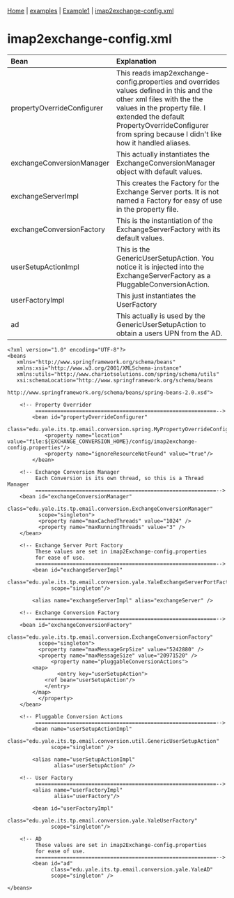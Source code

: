 [Home](http://code.google.com/p/imap2exchange/) | [examples](examples.md) | [Example1](Example1.md) | [imap2exchange-config.xml](e1_imap2exchange_config_xml.md)

# imap2exchange-config.xml #

| **Bean** | **Explanation** |
|:---------|:----------------|
| propertyOverrideConfigurer | This reads imap2exchange-config.properties and overrides values defined in this and the other xml files with the the values in the property file. I extended the default PropertyOverrideConfigurer from spring because I didn't like how it handled aliases.|
|exchangeConversionManager| This actually instantiates the ExchangeConversionManager object with default values. |
|exchangeServerImpl | This creates the Factory for the Exchange Server ports.  It is not named a Factory for easy of use in the property file. |
|exchangeConversionFactory | This is the instantiation of the ExchangeServerFactory with its default values.|
|userSetupActionImpl | This is the GenericUserSetupAction.  You notice it is injected into the ExchangeServerFactory as a PluggableConversionAction.|
|userFactoryImpl| This just instantiates the UserFactory|
|ad        | This actually is used by the GenericUserSetupAction to obtain a users UPN from the AD.|


```
<?xml version="1.0" encoding="UTF-8"?>
<beans
   xmlns="http://www.springframework.org/schema/beans"
   xmlns:xsi="http://www.w3.org/2001/XMLSchema-instance"
   xmlns:utils="http://www.chariotsolutions.com/spring/schema/utils"
   xsi:schemaLocation="http://www.springframework.org/schema/beans
                       http://www.springframework.org/schema/beans/spring-beans-2.0.xsd">

	<!-- Property Overrider
	     ==========================================================-->
        <bean id="propertyOverrideConfigurer"
              class="edu.yale.its.tp.email.conversion.spring.MyPropertyOverrideConfigurer">
            <property name="location" value="file:${EXCHANGE_CONVERSION_HOME}/config/imap2exchange-config.properties"/>
            <property name="ignoreResourceNotFound" value="true"/>
        </bean>

	<!-- Exchange Conversion Manager
	     Each Conversion is its own thread, so this is a Thread Manager
	     ==========================================================-->
	<bean id="exchangeConversionManager"
	      class="edu.yale.its.tp.email.conversion.ExchangeConversionManager"
	      scope="singleton">
	      <property name="maxCachedThreads" value="1024" />
		  <property name="maxRunningThreads" value="3" />
	</bean>
	
	<!-- Exchange Server Port Factory
	     These values are set in imap2Exchange-config.properties
	     for ease of use.
	     ==========================================================-->
        <bean id="exchangeServerImpl" 
              class="edu.yale.its.tp.email.conversion.yale.YaleExchangeServerPortFactory"
              scope="singleton"/>
          
        <alias name="exchangeServerImpl" alias="exchangeServer" />

	<!-- Exchange Conversion Factory
	     ==========================================================-->
	<bean id="exchangeConversionFactory"
	      class="edu.yale.its.tp.email.conversion.ExchangeConversionFactory"
	      scope="singleton">
	      <property name="maxMessageGrpSize" value="5242880" />
	      <property name="maxMessageSize" value="20971520" />
              <property name="pluggableConversionActions">
		<map>
	            <entry key="userSetupAction">
			<ref bean="userSetupAction"/>
		    </entry>
		</map>          
          </property>
	</bean>

	<!-- Pluggable Conversion Actions
	     ==========================================================-->
        <bean name="userSetupActionImpl"
              class="edu.yale.its.tp.email.conversion.util.GenericUserSetupAction"
              scope="singleton" />

        <alias name="userSetupActionImpl"
               alias="userSetupAction" />

	<!-- User Factory
	     ==========================================================-->
        <alias name="userFactoryImpl"
               alias="userFactory"/>
    
        <bean id="userFactoryImpl"
              class="edu.yale.its.tp.email.conversion.yale.YaleUserFactory"
              scope="singleton"/>
          
	<!-- AD 
	     These values are set in imap2Exchange-config.properties
	     for ease of use.
	     ==========================================================-->
        <bean id="ad" 
              class="edu.yale.its.tp.email.conversion.yale.YaleAD"
              scope="singleton" />
    
</beans>
```